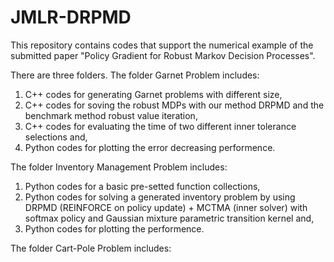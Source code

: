 # JMLR-DRPMD
This repository contains codes that support the numerical example of the submitted paper "Policy Gradient for Robust Markov Decision Processes".

There are three folders. The folder Garnet Problem includes:

1. C++ codes for generating Garnet problems with different size,
2. C++ codes for soving the robust MDPs with our method DRPMD and the benchmark method robust value iteration,
3. C++ codes for evaluating the time of two different inner tolerance selections and,
4. Python codes for plotting the error decreasing performence.

The folder Inventory Management Problem includes:

1. Python codes for a basic pre-setted function collections,
2. Python codes for solving a generated inventory problem by using DRPMD (REINFORCE on policy update) + MCTMA (inner solver)
   with softmax policy and Gaussian mixture parametric transition kernel and,
3. Python codes for plotting the performence.

The folder Cart-Pole Problem includes:

